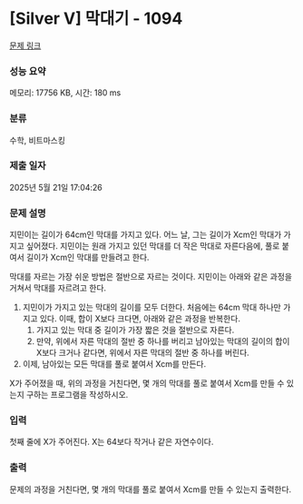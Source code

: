 # [Silver V] 막대기 - 1094 

[문제 링크](https://www.acmicpc.net/problem/1094) 

### 성능 요약

메모리: 17756 KB, 시간: 180 ms

### 분류

수학, 비트마스킹

### 제출 일자

2025년 5월 21일 17:04:26

### 문제 설명

<p>지민이는 길이가 64cm인 막대를 가지고 있다. 어느 날, 그는 길이가 Xcm인 막대가 가지고 싶어졌다. 지민이는 원래 가지고 있던 막대를 더 작은 막대로 자른다음에, 풀로 붙여서 길이가 Xcm인 막대를 만들려고 한다.</p>

<p>막대를 자르는 가장 쉬운 방법은 절반으로 자르는 것이다. 지민이는 아래와 같은 과정을 거쳐서 막대를 자르려고 한다.</p>

<ol>
	<li>지민이가 가지고 있는 막대의 길이를 모두 더한다. 처음에는 64cm 막대 하나만 가지고 있다. 이때, 합이 X보다 크다면, 아래와 같은 과정을 반복한다.
	<ol>
		<li>가지고 있는 막대 중 길이가 가장 짧은 것을 절반으로 자른다.</li>
		<li>만약, 위에서 자른 막대의 절반 중 하나를 버리고 남아있는 막대의 길이의 합이 X보다 크거나 같다면, 위에서 자른 막대의 절반 중 하나를 버린다.</li>
	</ol>
	</li>
	<li>이제, 남아있는 모든 막대를 풀로 붙여서 Xcm를 만든다.</li>
</ol>

<p>X가 주어졌을 때, 위의 과정을 거친다면, 몇 개의 막대를 풀로 붙여서 Xcm를 만들 수 있는지 구하는 프로그램을 작성하시오. </p>

### 입력 

 <p>첫째 줄에 X가 주어진다. X는 64보다 작거나 같은 자연수이다.</p>

### 출력 

 <p>문제의 과정을 거친다면, 몇 개의 막대를 풀로 붙여서 Xcm를 만들 수 있는지 출력한다.</p>

